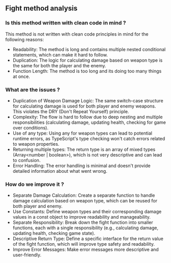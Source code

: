 ## Fight method analysis

### Is this method written with clean code in mind ?

This method is not written with clean code principles in mind for the following reasons:

- Readability: The method is long and contains multiple nested conditional statements, which can make it hard to follow.
- Duplication: The logic for calculating damage based on weapon type is the same for both the player and the enemy.
- Function Length: The method is too long and its doing too many things at once.

### What are the issues ?

- Duplication of Weapon Damage Logic: The same switch-case structure for calculating damage is used for both player and enemy weapons. This violates the DRY (Don't Repeat Yourself) principle.
- Complexity: The flow is hard to follow due to deep nesting and multiple responsibilities (calculating damage, updating health, checking for game over conditions).
- Use of any type: Using any for weapon types can lead to potential runtime errors, as TypeScript's type checking won't catch errors related to weapon properties.
- Returning multiple types: The return type is an array of mixed types (Array<number | boolean>), which is not very descriptive and can lead to confusion.
- Error Handling: The error handling is minimal and doesn't provide detailed information about what went wrong.

### How do we improve it ?

- Separate Damage Calculation: Create a separate function to handle damage calculation based on weapon type, which can be reused for both player and enemy.
- Use Constants: Define weapon types and their corresponding damage values in a const object to improve readability and manageability.
- Separate Responsibility: Break down the fight function into smaller functions, each with a single responsibility (e.g., calculating damage, updating health, checking game state).
- Descriptive Return Type: Define a specific interface for the return value of the fight function, which will improve type safety and readability.
- Improve Error Messages: Make error messages more descriptive and user-friendly.